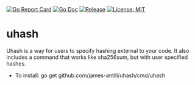 [![Go Report Card](https://goreportcard.com/badge/github.com/james-antill/uhash?style=flat-square)](https://goreportcard.com/report/github.com/james-antill/uhash)
[![Go Doc](https://img.shields.io/badge/godoc-reference-blue.svg?style=flat-square)](http://godoc.org/github.com/james-antill/uhash)
[![Release](https://img.shields.io/github/release/james-antill/uhash.svg?style=flat-square)](https://github.com/james-antill/uhash/releases/latest)
[![License: MIT](https://img.shields.io/badge/License-MIT-yellow.svg)](https://opensource.org/licenses/MIT)

uhash
======

Uhash is a way for users to specify hashing external to your code. It also
includes a command that works like sha256sum, but with user specified hashes.

  * To install: go get github.com/james-antill/uhash/cmd/uhash

